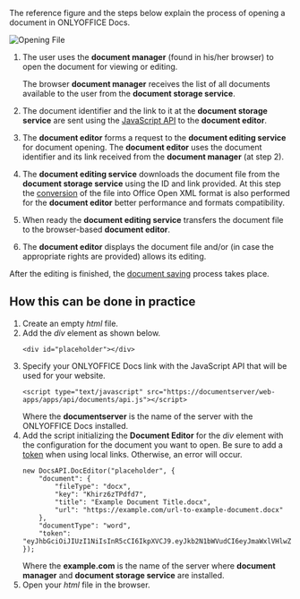 The reference figure and the steps below explain the process of opening a document in ONLYOFFICE Docs.

![Opening File](/content/img/editor/opening.svg)

1. The user uses the **document manager** (found in his/her browser) to open the document for viewing or editing.

   The browser **document manager** receives the list of all documents available to the user from the **document storage service**.
2. The document identifier and the link to it at the **document storage service** are sent using the [JavaScript API](/editors/basic) to the **document editor**.
3. The **document editor** forms a request to the **document editing service** for document opening. The **document editor** uses the document identifier and its link received from the **document manager** (at step 2).
4. The **document editing service** downloads the document file from the **document storage service** using the ID and link provided. At this step the [conversion](/editors/conversion) of the file into Office Open XML format is also performed for the **document editor** better performance and formats compatibility.
5. When ready the **document editing service** transfers the document file to the browser-based **document editor**.
6. The **document editor** displays the document file and/or (in case the appropriate rights are provided) allows its editing.

After the editing is finished, the [document saving](/editors/save) process takes place.

## How this can be done in practice

1. Create an empty *html* file.
2. Add the *div* element as shown below.
   ```
   <div id="placeholder"></div>
   ```
3. Specify your ONLYOFFICE Docs link with the JavaScript API that will be used for your website.
   ```
   <script type="text/javascript" src="https://documentserver/web-apps/apps/api/documents/api.js"></script>
   ```
   Where the **documentserver** is the name of the server with the ONLYOFFICE Docs installed.
4. Add the script initializing the **Document Editor** for the *div* element with the configuration for the document you want to open. Be sure to add a [token](/editors/security) when using local links. Otherwise, an error will occur.
   ```
   new DocsAPI.DocEditor("placeholder", {
       "document": {
           "fileType": "docx",
           "key": "Khirz6zTPdfd7",
           "title": "Example Document Title.docx",
           "url": "https://example.com/url-to-example-document.docx"
       },
       "documentType": "word",
       "token": "eyJhbGciOiJIUzI1NiIsInR5cCI6IkpXVCJ9.eyJkb2N1bWVudCI6eyJmaWxlVHlwZSI6ImRvY3giLCJrZXkiOiJLaGlyejZ6VFBkZmQ3IiwidGl0bGUiOiJFeGFtcGxlIERvY3VtZW50IFRpdGxlLmRvY3giLCJ1cmwiOiJodHRwczovL2V4YW1wbGUuY29tL3VybC10by1leGFtcGxlLWRvY3VtZW50LmRvY3gifSwiZG9jdW1lbnRUeXBlIjoid29yZCJ9.7IpEJxdOvBQ0kJ8l6ZegIV4tX5vsPbZZCDDVmcFROXc"
   });
   ```
   Where the **example.com** is the name of the server where **document manager** and **document storage service** are installed.
5. Open your *html* file in the browser.
